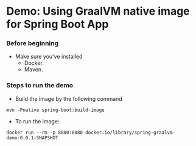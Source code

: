 Demo: Using GraalVM native image for Spring Boot App
============
### Before beginning
- Make sure you've installed
  - Docker.
  - Maven.
### Steps to run the demo
- Build the image by the following command 

```mvn -Pnative spring-boot:build-image```
- To run the image:

```docker run --rm -p 8080:8080 docker.io/library/spring-graalvm-demo:0.0.1-SNAPSHOT```
